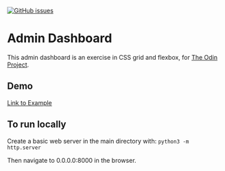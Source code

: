 
[![GitHub issues](https://img.shields.io/github/issues/omalsa04/admin-dashboard)](https://github.com/omalsa04/admin-dashboard/issues)
 
# Admin Dashboard

This admin dashboard is an exercise in CSS grid and flexbox, for [The Odin Project](https://www.theodinproject.com/).

## Demo

[Link to Example](https://omalsa04.github.io/admin-dashboard/)

## To run locally

Create a basic web server in the main directory with:
`python3 -m http.server`

Then navigate to 0.0.0.0:8000 in the browser.

